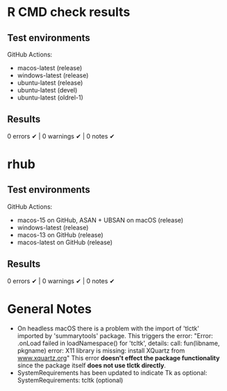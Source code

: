 # R CMD check results

## Test environments
GitHub Actions:

* macos-latest (release)
* windows-latest (release)
* ubuntu-latest (release)
* ubuntu-latest (devel)
* ubuntu-latest (oldrel-1)

## Results

0 errors ✔ | 0 warnings ✔ |  0 notes ✔

# rhub

## Test environments
GitHub Actions:

* macos-15 on GitHub, ASAN + UBSAN on macOS (release)
* windows-latest (release)
* macos-13 on GitHub (release)
* macos-latest on GitHub (release)

## Results
0 errors ✔ | 0 warnings ✔ | 0 notes ✔

# General Notes
* On headless macOS there is a problem with the import of 'tlctk' imported by 
  'summarytools' package.
  This triggers the error:
  "Error: .onLoad failed in loadNamespace() for 'tcltk', details:
     call: fun(libname, pkgname)
     error: X11 library is missing: install XQuartz from www.xquartz.org"
  This error **doesn't effect the package functionality** since the package itself 
  **does not use tlctk directly**.
* SystemRequirements has been updated to indicate Tk as optional:
    SystemRequirements: tcltk (optional)
